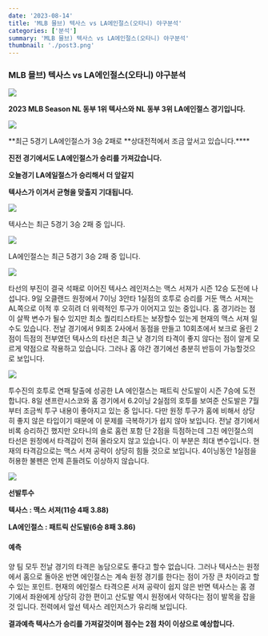 ```yaml
---
date: '2023-08-14'
title: 'MLB 믈브) 텍사스 vs LA에인절스(오타니) 야구분석'
categories: ['분석']
summary: 'MLB 믈브) 텍사스 vs LA에인절스(오타니) 야구분석'
thumbnail: './post3.png'
---
```


### **MLB 믈브) 텍사스 vs LA에인절스(오타니) 야구분석**

![](https://blog.kakaocdn.net/dn/bVFca1/btsrhEbv733/JGZY2Vqgju0JkGPz0sUzl1/img.png)

**2023 MLB Season NL 동부 1위 텍사스와 **NL 동부** 3위 LA에인절스 경기입니다.**

![](https://blog.kakaocdn.net/dn/YzCcq/btsq1GbFDSB/bMAWNHe35Ksm6kqwM3kIr0/img.png)

**최근 5경기 LA에인절스가 3승 2패로 **상대전적에서 조금 앞서고 있습니다.\*\*\*\*

**진전 경기에서도 LA에인절스가 승리를 가져갔습니다.**

**오늘경기 **LA에일절스**가 승리해서 더 앞갈지**

**텍사스가 이겨서 균형을 맞출지 기대됩니다.**

![](https://blog.kakaocdn.net/dn/1ZJGk/btsrhGtCUOO/zgtKJ9pTV2ao9VXysifMfk/img.png)

텍사스는 최근 5경기 3승 2패 중 입니다.

![](https://blog.kakaocdn.net/dn/nkAnB/btsrhFuJrts/7zkLrCakE425l6UhNRapl1/img.png)

LA에인절스는 최근 5경기 3승 2패 중 입니다.

![](https://blog.kakaocdn.net/dn/bbRekd/btsrdimWWKs/TVrO7LKRBP5HZru193sSwK/img.png)

타선의 부진이 결국 석패로 이어진 텍사스 레인저스는 맥스 서져가 시즌 12승 도전에 나섭니다. 9일 오클랜드 원정에서 7이닝 3안타 1실점의 호투로 승리를 거둔 맥스 서져는 AL쪽으로 이적 후 오히려 더 위력적인 투구가 이어지고 있는 중입니다. 홈 경기라는 점이 살짝 변수가 될수 있지만 최소 퀄리티스타트는 보장할수 있는게 현재의 맥스 서져 일수도 있습니다. 전날 경기에서 9회초 2사에서 동점을 만들고 10회초에서 보크로 올린 2점이 득점의 전부였던 텍사스의 타선은 최근 낮 경기의 타격이 좋지 않다는 점이 알게 모르게 약점으로 작용하고 있습니다. 그러나 홈 야간 경기에선 충분히 반등이 가능할것으로 보입니다.

![](https://blog.kakaocdn.net/dn/bnNZmC/btsrdhn3yPY/6W67nnLI2PYecbAiRTUuDk/img.png)

투수진의 호투로 연패 탈출에 성공한 LA 에인절스는 패트릭 산도발이 시즌 7승에 도전합니다. 8일 샌프란시스코와 홈 경기에서 6.2이닝 2실점의 호투를 보여준 산도발은 7월부터 조금씩 투구 내용이 좋아지고 있는 중 입니다. 다만 원정 투구가 홈에 비해서 상당히 좋지 않은 타입이기 때문에 이 문제를 극복하기가 쉽지 않아 보입니다. 전날 경기에서 비록 승리하긴 했지만 오타니의 솔로 홈런 포함 단 2점을 득점하는데 그친 에인절스의 타선은 원정에서 타격감이 전혀 올라오지 않고 있습니다. 이 부분은 최대 변수입니다. 현재의 타격감으로는 맥스 서져 공략이 상당히 힘들 것으로 보입니다. 4이닝동안 1실점을 허용한 불펜은 언제 흔들려도 이상하지 않습니다.

![](https://blog.kakaocdn.net/dn/5B3QR/btsrfgP16Rf/Z9zsMQNlmFaYzuZvHKwvd0/img.png)

**선발투수**

**텍사스 : 맥스 서져(11승 4패 3.88)**

**LA에인절스 : ​패트릭 산도발(6승 8패 3.86)**

#### **예측**

양 팀 모두 전날 경기의 타격은 농담으로도 좋다고 할수 없습니다. 그러나 텍사스는 원정에서 홈으로 돌아온 반면 에인절스는 계속 원정 경기를 한다는 점이 가장 큰 차이라고 할수 있는 포인트. 현재의 에인절스 타격으론 서져 공략이 쉽지 않은 반면 텍사스는 홈 경기에서 좌완에게 상당히 강한 편이고 산도발 역시 원정에서 약하다는 점이 발목을 잡을 것 입니다. 전력에서 앞선 텍사스 레인저스가 유리해 보입니다.

**결과예측 텍사스가 승리를 가져갈것이며 점수는 2점 차이 이상으로 예상합니다.**
